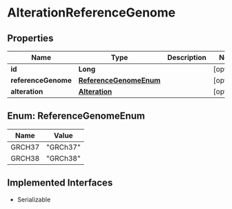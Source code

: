 

# AlterationReferenceGenome


## Properties

Name | Type | Description | Notes
------------ | ------------- | ------------- | -------------
**id** | **Long** |  |  [optional]
**referenceGenome** | [**ReferenceGenomeEnum**](#ReferenceGenomeEnum) |  |  [optional]
**alteration** | [**Alteration**](Alteration.md) |  |  [optional]



## Enum: ReferenceGenomeEnum

Name | Value
---- | -----
GRCH37 | &quot;GRCh37&quot;
GRCH38 | &quot;GRCh38&quot;


## Implemented Interfaces

* Serializable


